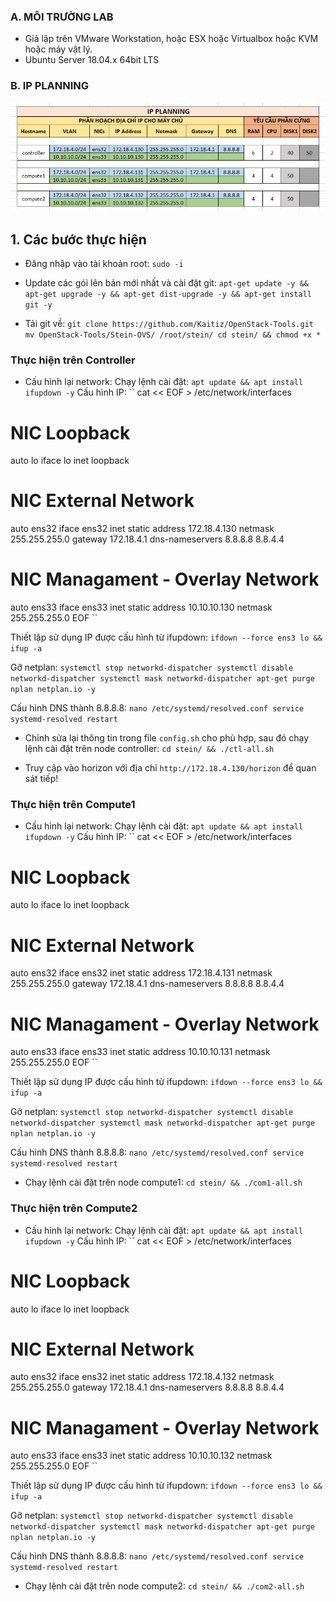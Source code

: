 ### A. MÔI TRƯỜNG LAB
- Giả lập trên VMware Workstation, hoặc ESX hoặc Virtualbox hoặc KVM hoặc máy vật lý.
- Ubuntu Server 18.04.x 64bit LTS

### B. IP PLANNING

![IP-Planning.jpg](/images/IP-Planning.jpg)

## 1. Các bước thực hiện

- Đăng nhập vào tài khoản root:
``
sudo -i
``

- Update các gói lên bản mới nhất và cài đặt git:
``
apt-get update -y && apt-get upgrade -y && apt-get dist-upgrade -y && apt-get install git -y
``

- Tải git về:
``
git clone https://github.com/Kaitiz/OpenStack-Tools.git
mv OpenStack-Tools/Stein-OVS/ /root/stein/
cd stein/ && chmod +x *
``

### Thực hiện trên Controller

- Cấu hình lại network:
Chạy lệnh cài đặt:
``
apt update && apt install ifupdown -y
``
Cấu hình IP:
``
cat << EOF > /etc/network/interfaces
# NIC Loopback
auto lo
iface lo inet loopback

# NIC External Network
auto ens32
iface ens32 inet static
address 172.18.4.130
netmask 255.255.255.0
gateway 172.18.4.1
dns-nameservers 8.8.8.8 8.8.4.4

# NIC Managament - Overlay Network
auto ens33
iface ens33 inet static
address 10.10.10.130
netmask 255.255.255.0
EOF
``

Thiết lập sử dụng IP được cấu hình từ ifupdown:
``
ifdown --force ens3 lo && ifup -a
``

Gỡ netplan:
``
systemctl stop networkd-dispatcher
systemctl disable networkd-dispatcher
systemctl mask networkd-dispatcher
apt-get purge nplan netplan.io -y
``

Cấu hình DNS thành 8.8.8.8:
``
nano /etc/systemd/resolved.conf
service systemd-resolved restart
``

- Chỉnh sửa lại thông tin trong file `config.sh` cho phù hợp, sau đó chạy lệnh cài đặt trên node controller:
``
cd stein/ && ./ctl-all.sh
``

- Truy cập vào horizon với địa chỉ `http://172.18.4.130/horizon` để quan sát tiếp!

### Thực hiện trên Compute1

- Cấu hình lại network:
Chạy lệnh cài đặt:
``
apt update && apt install ifupdown -y
``
Cấu hình IP:
``
cat << EOF > /etc/network/interfaces
# NIC Loopback
auto lo
iface lo inet loopback

# NIC External Network
auto ens32
iface ens32 inet static
address 172.18.4.131
netmask 255.255.255.0
gateway 172.18.4.1
dns-nameservers 8.8.8.8 8.8.4.4

# NIC Managament - Overlay Network
auto ens33
iface ens33 inet static
address 10.10.10.131
netmask 255.255.255.0
EOF
``

Thiết lập sử dụng IP được cấu hình từ ifupdown:
``
ifdown --force ens3 lo && ifup -a
``

Gỡ netplan:
``
systemctl stop networkd-dispatcher
systemctl disable networkd-dispatcher
systemctl mask networkd-dispatcher
apt-get purge nplan netplan.io -y
``

Cấu hình DNS thành 8.8.8.8:
``
nano /etc/systemd/resolved.conf
service systemd-resolved restart
``

- Chạy lệnh cài đặt trên node compute1:
``
cd stein/ && ./com1-all.sh
``

### Thực hiện trên Compute2

- Cấu hình lại network:
Chạy lệnh cài đặt:
``
apt update && apt install ifupdown -y
``
Cấu hình IP:
``
cat << EOF > /etc/network/interfaces
# NIC Loopback
auto lo
iface lo inet loopback

# NIC External Network
auto ens32
iface ens32 inet static
address 172.18.4.132
netmask 255.255.255.0
gateway 172.18.4.1
dns-nameservers 8.8.8.8 8.8.4.4

# NIC Managament - Overlay Network
auto ens33
iface ens33 inet static
address 10.10.10.132
netmask 255.255.255.0
EOF
``

Thiết lập sử dụng IP được cấu hình từ ifupdown:
``
ifdown --force ens3 lo && ifup -a
``

Gỡ netplan:
``
systemctl stop networkd-dispatcher
systemctl disable networkd-dispatcher
systemctl mask networkd-dispatcher
apt-get purge nplan netplan.io -y
``

Cấu hình DNS thành 8.8.8.8:
``
nano /etc/systemd/resolved.conf
service systemd-resolved restart
``

- Chạy lệnh cài đặt trên node compute2:
``
cd stein/ && ./com2-all.sh
``
